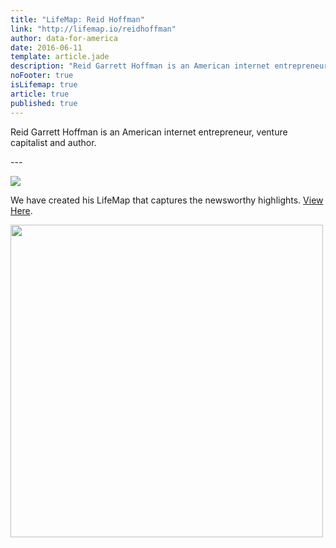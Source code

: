 ```yaml
---
title: "LifeMap: Reid Hoffman"
link: "http://lifemap.io/reidhoffman"
author: data-for-america
date: 2016-06-11
template: article.jade
description: "Reid Garrett Hoffman is an American internet entrepreneur, venture capitalist and author."
noFooter: true
isLifemap: true
article: true
published: true
---
```


<p>
  Reid Garrett Hoffman is an American internet entrepreneur, venture capitalist and author.
</p>
---
<p>
<img class="ui medium image" style="margin: 0 auto;" src="http://lifemap.io/img/reidhoffman.gif" />
</p>
<p>
   We have created his LifeMap that captures the newsworthy highlights. <a href="http://lifemap.io/reidhoffman/" target="_blank">View Here</a>.
</p>
<a href="http://lifemap.io/reidhoffman/" target="_blank">
<img class="ui medium image" style="width:500px; margin: 0 auto;" src="/img/lifemap/reidhoffman.jpg" />
</a>
